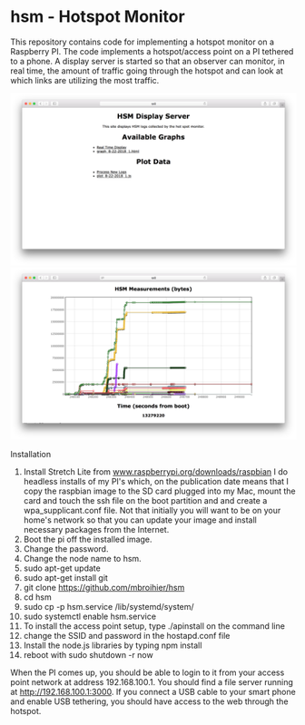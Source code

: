 # hsm - Hotspot Monitor

This repository contains code for implementing a hotspot monitor on a Raspberry PI.  The code implements a hotspot/access point on a PI tethered to a phone.  A display server is started so that an observer can monitor, in real time, the amount of traffic going through the hotspot and can look at which links are utilizing the most traffic.

![Alt text](/main.png?raw=true "Main page of file server")
![Alt text](/detail.png?raw=true "Detailed Graph of a Log")


Installation

  1)  Install Stretch Lite from www.raspberrypi.org/downloads/raspbian
      I do headless installs of my PI's which, on the publication date
      means that I copy the raspbian image to the SD card plugged into my
      Mac, mount the card and touch the ssh file on the boot partition and
      and create a wpa_supplicant.conf file. Not that initially you will want 
      to be on your home's network so that you can update your image and
      install necessary packages from the Internet.
  2)  Boot the pi off the installed image.
  3)  Change the password.
  4)  Change the node name to hsm.
  5)  sudo apt-get update
  6)  sudo apt-get install git
  7)  git clone https://github.com/mbroihier/hsm
  8)  cd hsm
  9)  sudo cp -p hsm.service /lib/systemd/system/ 
 10)  sudo systemctl enable hsm.service
 11)  To install the access point setup, type ./apinstall on the command line
 12)  change the SSID and password in the hostapd.conf file
 13)  Install the node.js libraries by typing npm install
 14)  reboot with sudo shutdown -r now

When the PI comes up, you should be able to login to it from your access point network at address 192.168.100.1.  You should find a file server running at http://192.168.100.1:3000.  If you connect a USB cable to your smart phone and enable USB tethering, you should have access to the web through the hotspot.




